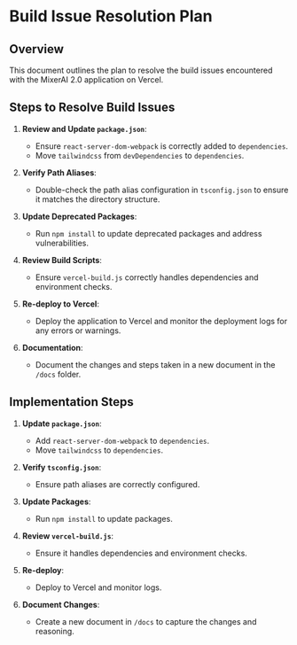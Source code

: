 # Build Issue Resolution Plan

## Overview
This document outlines the plan to resolve the build issues encountered with the MixerAI 2.0 application on Vercel.

## Steps to Resolve Build Issues

1. **Review and Update `package.json`**:
   - Ensure `react-server-dom-webpack` is correctly added to `dependencies`.
   - Move `tailwindcss` from `devDependencies` to `dependencies`.

2. **Verify Path Aliases**:
   - Double-check the path alias configuration in `tsconfig.json` to ensure it matches the directory structure.

3. **Update Deprecated Packages**:
   - Run `npm install` to update deprecated packages and address vulnerabilities.

4. **Review Build Scripts**:
   - Ensure `vercel-build.js` correctly handles dependencies and environment checks.

5. **Re-deploy to Vercel**:
   - Deploy the application to Vercel and monitor the deployment logs for any errors or warnings.

6. **Documentation**:
   - Document the changes and steps taken in a new document in the `/docs` folder.

## Implementation Steps

1. **Update `package.json`**:
   - Add `react-server-dom-webpack` to `dependencies`.
   - Move `tailwindcss` to `dependencies`.

2. **Verify `tsconfig.json`**:
   - Ensure path aliases are correctly configured.

3. **Update Packages**:
   - Run `npm install` to update packages.

4. **Review `vercel-build.js`**:
   - Ensure it handles dependencies and environment checks.

5. **Re-deploy**:
   - Deploy to Vercel and monitor logs.

6. **Document Changes**:
   - Create a new document in `/docs` to capture the changes and reasoning. 
